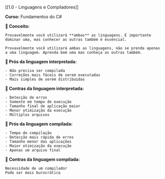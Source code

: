 
[[1.0 - Linguagens e Compiladores]]

**Curso:** Fundamentos do C#  

**📖 Conceito:**

```
Provavelmente você utilizará **ambas** as linguagens. É importante dominar uma, mas conhecer as outras também é essencial.

Provavelmente você utilizará ambas as linguagens, não se prenda apenas a uma linguagem. Aprenda bem uma mas conheça as outras também.
```

**📖 Prós da linguagem interpretada:**

```
- Não precisa ser compilada
- Correções mais fáceis de serem executadas
- Mais simples de serem distribuídas
```

**📖 Contras da linguagem interpretada:**

```
- Detecção de erros
- Somente em tempo de execução
- Tamanho final de aplicação maior
- Menor otimização da execução
- Múltiplos arquivos
 ```

**📖 Prós da linguagem compilada:**

```
- Tempo de compilação
- Detecção mais rápida de erros
- Tamanho menor das aplicações
- Maior otimização da execução
- Apenas um arquivo final
```
 
 **📖 Contras da linguagem compilada:**

```
Necessidade de um compilador
Pode ser mais burocrática
```

